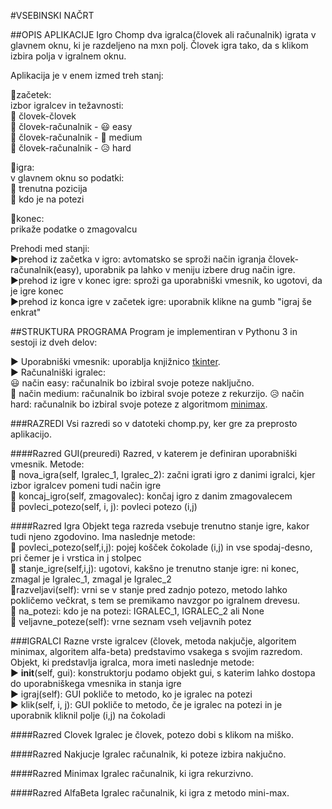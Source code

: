 #VSEBINSKI NAČRT

##OPIS APLIKACIJE
Igro Chomp dva igralca(človek ali računalnik) igrata v glavnem oknu, ki je razdeljeno na mxn polj.
Človek igra tako, da s klikom izbira polja v igralnem oknu.

Aplikacija je v enem izmed treh stanj:  

  🍫začetek:  
  izbor igralcev in težavnosti:  
    👥 človek-človek  
    👤 človek-računalnik - 😃 easy   
    👤 človek-računalnik - 🤔 medium  
    👤 človek-računalnik - 😥 hard  
  
  🍫igra:  
  v glavnem oknu so podatki:  
  🎲 trenutna pozicija  
  🎲 kdo je na potezi 
    
  🍫konec:  
  prikaže podatke o zmagovalcu  

Prehodi med stanji:  
▶︎prehod iz začetka v igro: avtomatsko se sproži način igranja človek-računalnik(easy), uporabnik pa lahko v meniju izbere drug način igre.  
▶︎prehod iz igre v konec igre: sproži ga uporabniški vmesnik, ko ugotovi, da je igre konec  
▶︎prehod iz konca igre v začetek igre: uporabnik klikne na gumb "igraj še enkrat"  

##STRUKTURA PROGRAMA
Program je implementiran v Pythonu 3 in sestoji iz dveh delov:  

▶︎ Uporabniški vmesnik: uporablja knjižnico [tkinter](http://infohost.nmt.edu/tcc/help/pubs/tkinter/web/index.html).    
▶︎ Računalniški igralec:  
😃 način easy: računalnik bo izbiral svoje poteze naključno.  
🤔 način medium: računalnik bo izbiral svoje poteze z rekurzijo.
😥 način hard: računalnik bo izbiral svoje poteze z algoritmom [minimax](https://en.wikipedia.org/wiki/Minimax).

###RAZREDI
Vsi razredi so v datoteki chomp.py, ker gre za preprosto aplikacijo.

####Razred GUI(preuredi)
Razred, v katerem je definiran uporabniški vmesnik. Metode:  
🎲 nova_igra(self, Igralec_1, Igralec_2): začni igrati igro z danimi igralci, kjer izbor igralcev pomeni tudi način igre  
🎲 koncaj_igro(self, zmagovalec): končaj igro z danim zmagovalecem  
🎲 povleci_potezo(self, i, j): povleci potezo (i,j)

####Razred Igra
Objekt tega razreda vsebuje trenutno stanje igre, kakor tudi njeno zgodovino. Ima naslednje metode:  
🎲 povleci_potezo(self,i,j): pojej košček čokolade (i,j) in vse spodaj-desno, pri čemer je i vrstica  in j stolpec      
🎲 stanje_igre(self,i,j): ugotovi, kakšno je trenutno stanje igre: ni konec, zmagal je Igralec_1, zmagal je Igralec_2  
🎲razveljavi(self): vrni se v stanje pred zadnjo potezo, metodo lahko pokličemo večkrat, s tem se premikamo navzgor po igralnem drevesu.  
🎲 na_potezi: kdo je na potezi: IGRALEC_1, IGRALEC_2 ali None  
🎲 veljavne_poteze(self): vrne seznam vseh veljavnih potez  

###IGRALCI
Razne vrste igralcev (človek, metoda nakjučje, algoritem minimax, algoritem alfa-beta) predstavimo vsakega s svojim razredom. Objekt, ki predstavlja igralca, mora imeti naslednje metode:  
▶︎ __init__(self, gui): konstruktorju podamo objekt gui, s katerim lahko dostopa do uporabniškega vmesnika in stanja igre  
▶︎ igraj(self): GUI pokliče to metodo, ko je igralec na potezi  
▶︎ klik(self, i, j): GUI pokliče to metodo, če je igralec na potezi in je uporabnik kliknil polje (i,j) na čokoladi  

####Razred Clovek
Igralec je človek, potezo dobi s klikom na miško.

####Razred Nakjucje
Igralec računalnik, ki poteze izbira nakjučno.

####Razred Minimax
Igralec računalnik, ki igra rekurzivno.

####Razred AlfaBeta
Igralec računalnik, ki igra z metodo mini-max.

